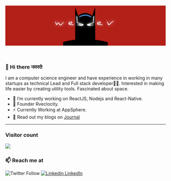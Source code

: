 <p align="center">
 <img src="https://raw.githubusercontent.com/AdityaTarale/AdityaTarale/master/linkedInbannersmall.jpg" width="1200"/>
</p>
<br/>

### 👋 Hi there नमस्ते
I am a computer science engineer and have experience in working in many startups as technical Lead and Full stack developer👨‍💻. Interested in making life easier by creating utility tools. Fascinated about space.


- 🔭 I’m currently working on ReactJS, Nodejs and React-Native.
- 🍔 Founder Rveclocity.
- ⚡ Currently Working at AppSphere.
- 💬 Read out my blogs on [Journal](https://adityatarale.vercel.app)

<hr />

### Visitor count
<img src="https://profile-counter.glitch.me/adityatarale/count.svg" />

### 📫 Reach me at 
![Twitter Follow](https://img.shields.io/twitter/follow/AdiTarale?style=social)
[![Linkedin](https://i.stack.imgur.com/gVE0j.png) LinkedIn](https://www.linkedin.com/in/aditya-tarale-about/)
